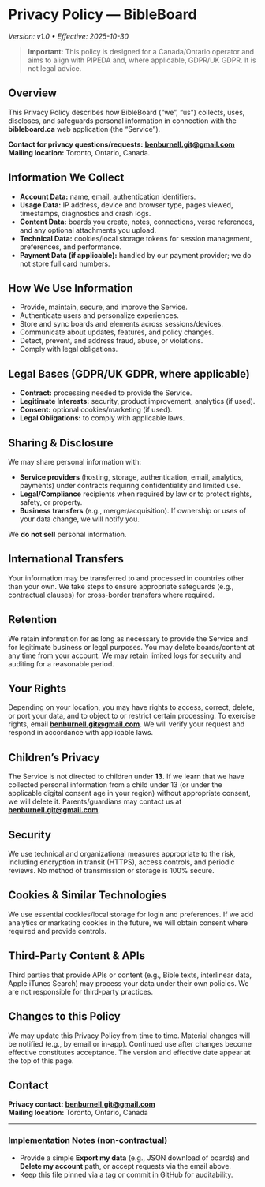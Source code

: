 # Privacy Policy — BibleBoard
_Version: v1.0 • Effective: 2025-10-30_

> **Important:** This policy is designed for a Canada/Ontario operator and aims to align with PIPEDA and, where applicable, GDPR/UK GDPR. It is not legal advice.

## Overview
This Privacy Policy describes how BibleBoard (“we”, “us”) collects, uses, discloses, and safeguards personal information in connection with the **bibleboard.ca** web application (the “Service”).

**Contact for privacy questions/requests:** **benburnell.git@gmail.com**  
**Mailing location:** Toronto, Ontario, Canada.

## Information We Collect
- **Account Data:** name, email, authentication identifiers.
- **Usage Data:** IP address, device and browser type, pages viewed, timestamps, diagnostics and crash logs.
- **Content Data:** boards you create, notes, connections, verse references, and any optional attachments you upload.
- **Technical Data:** cookies/local storage tokens for session management, preferences, and performance.
- **Payment Data (if applicable):** handled by our payment provider; we do not store full card numbers.

## How We Use Information
- Provide, maintain, secure, and improve the Service.
- Authenticate users and personalize experiences.
- Store and sync boards and elements across sessions/devices.
- Communicate about updates, features, and policy changes.
- Detect, prevent, and address fraud, abuse, or violations.
- Comply with legal obligations.

## Legal Bases (GDPR/UK GDPR, where applicable)
- **Contract:** processing needed to provide the Service.
- **Legitimate Interests:** security, product improvement, analytics (if used).
- **Consent:** optional cookies/marketing (if used).
- **Legal Obligations:** to comply with applicable laws.

## Sharing & Disclosure
We may share personal information with:
- **Service providers** (hosting, storage, authentication, email, analytics, payments) under contracts requiring confidentiality and limited use.
- **Legal/Compliance** recipients when required by law or to protect rights, safety, or property.
- **Business transfers** (e.g., merger/acquisition). If ownership or uses of your data change, we will notify you.

We **do not sell** personal information.

## International Transfers
Your information may be transferred to and processed in countries other than your own. We take steps to ensure appropriate safeguards (e.g., contractual clauses) for cross-border transfers where required.

## Retention
We retain information for as long as necessary to provide the Service and for legitimate business or legal purposes. You may delete boards/content at any time from your account. We may retain limited logs for security and auditing for a reasonable period.

## Your Rights
Depending on your location, you may have rights to access, correct, delete, or port your data, and to object to or restrict certain processing. To exercise rights, email **benburnell.git@gmail.com**. We will verify your request and respond in accordance with applicable laws.

## Children’s Privacy
The Service is not directed to children under **13**. If we learn that we have collected personal information from a child under 13 (or under the applicable digital consent age in your region) without appropriate consent, we will delete it. Parents/guardians may contact us at **benburnell.git@gmail.com**.

## Security
We use technical and organizational measures appropriate to the risk, including encryption in transit (HTTPS), access controls, and periodic reviews. No method of transmission or storage is 100% secure.

## Cookies & Similar Technologies
We use essential cookies/local storage for login and preferences. If we add analytics or marketing cookies in the future, we will obtain consent where required and provide controls.

## Third-Party Content & APIs
Third parties that provide APIs or content (e.g., Bible texts, interlinear data, Apple iTunes Search) may process your data under their own policies. We are not responsible for third-party practices.

## Changes to this Policy
We may update this Privacy Policy from time to time. Material changes will be notified (e.g., by email or in-app). Continued use after changes become effective constitutes acceptance. The version and effective date appear at the top of this page.

## Contact
**Privacy contact:** **benburnell.git@gmail.com**  
**Mailing location:** Toronto, Ontario, Canada

---

### Implementation Notes (non-contractual)
- Provide a simple **Export my data** (e.g., JSON download of boards) and **Delete my account** path, or accept requests via the email above.
- Keep this file pinned via a tag or commit in GitHub for auditability.
